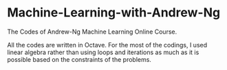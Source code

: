 # Machine-Learning-with-Andrew-Ng

The Codes of Andrew-Ng Machine Learning Online Course.

All the codes are written in Octave. For the most of the codings, I used linear algebra rather than using loops and iterations as much as it is possible based on the constraints of the problems.
